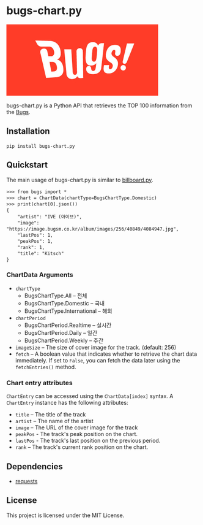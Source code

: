 # bugs-chart.py
![bugs](./image.png)

bugs-chart.py is a Python API that retrieves the TOP 100 information from the [Bugs](https://music.bugs.co.kr/).

## Installation
```commandline
pip install bugs-chart.py
```

## Quickstart
The main usage of bugs-chart.py is similar to [billboard.py](https://github.com/guoguo12/billboard-charts).
```commandline
>>> from bugs import *
>>> chart = ChartData(chartType=BugsChartType.Domestic)
>>> print(chart[0].json())
{
    "artist": "IVE (아이브)",
    "image": "https://image.bugsm.co.kr/album/images/256/40849/4084947.jpg",
    "lastPos": 1,
    "peakPos": 1,
    "rank": 1,
    "title": "Kitsch"
}
```

### ChartData Arguments
- `chartType`
  - BugsChartType.All – 전체
  - BugsChartType.Domestic – 국내
  - BugsChartType.International – 해외
- `chartPeriod`
  - BugsChartPeriod.Realtime – 실시간
  - BugsChartPeriod.Daily – 일간
  - BugsChartPeriod.Weekly – 주간
- `imageSize` – The size of cover image for the track. (default: 256)
- `fetch` – A boolean value that indicates whether to retrieve the chart data immediately. If set to `False`, you can fetch the data later using the `fetchEntries()` method.

### Chart entry attributes
`ChartEntry` can be accessed using the `ChartData[index]` syntax. A `ChartEntry` instance has the following attributes:
- `title` – The title of the track
- `artist` – The name of the artist
- `image` – The URL of the cover image for the track
- `peakPos` - The track's peak position on the chart.
- `lastPos` - The track's last position on the previous period.
- `rank` – The track's current rank position on the chart.

## Dependencies
- [requests](https://requests.readthedocs.io/en/latest/)

## License
This project is licensed under the MIT License.
